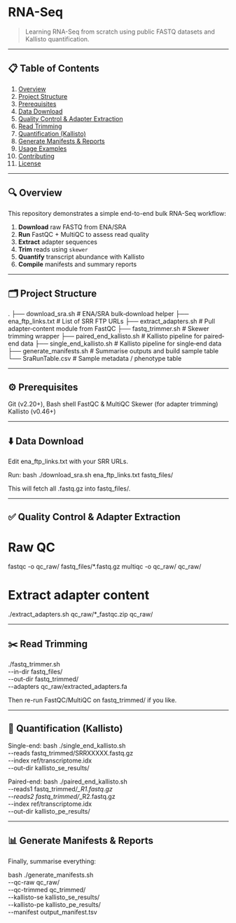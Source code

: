 # RNA-Seq

> Learning RNA-Seq from scratch using public FASTQ datasets and Kallisto quantification.

---

## 📋 Table of Contents

1. [Overview](#overview)  
2. [Project Structure](#project-structure)  
3. [Prerequisites](#prerequisites)  
4. [Data Download](#data-download)  
5. [Quality Control & Adapter Extraction](#quality-control--adapter-extraction)  
6. [Read Trimming](#read-trimming)  
7. [Quantification (Kallisto)](#quantification-kallisto)  
8. [Generate Manifests & Reports](#generate-manifests--reports)  
9. [Usage Examples](#usage-examples)  
10. [Contributing](#contributing)  
11. [License](#license)  

---

## 🔍 Overview

This repository demonstrates a simple end-to-end bulk RNA-Seq workflow:

1. **Download** raw FASTQ from ENA/SRA  
2. **Run** FastQC + MultiQC to assess read quality  
3. **Extract** adapter sequences  
4. **Trim** reads using `skewer`  
5. **Quantify** transcript abundance with Kallisto  
6. **Compile** manifests and summary reports  

---

## 🗂 Project Structure

.
├── download_sra.sh             # ENA/SRA bulk‐download helper
├── ena_ftp_links.txt           # List of SRR FTP URLs
├── extract_adapters.sh         # Pull adapter‐content module from FastQC
├── fastq_trimmer.sh            # Skewer trimming wrapper
├── paired_end_kallisto.sh      # Kallisto pipeline for paired‐end data
├── single_end_kallisto.sh      # Kallisto pipeline for single‐end data
├── generate_manifests.sh       # Summarise outputs and build sample table
└── SraRunTable.csv             # Sample metadata / phenotype table

---
## ⚙️ Prerequisites
Git (v2.20+), Bash shell
FastQC & MultiQC
Skewer (for adapter trimming)
Kallisto (v0.46+)


---
## ⬇️ Data Download
Edit ena_ftp_links.txt with your SRR URLs.

Run:
bash
./download_sra.sh ena_ftp_links.txt fastq_files/

This will fetch all .fastq.gz into fastq_files/.


---
## ✅ Quality Control & Adapter Extraction


# Raw QC
fastqc -o qc_raw/ fastq_files/*.fastq.gz
multiqc -o qc_raw/ qc_raw/

# Extract adapter content
./extract_adapters.sh qc_raw/*_fastqc.zip qc_raw/


---
## ✂️ Read Trimming

./fastq_trimmer.sh \
  --in-dir fastq_files/ \
  --out-dir fastq_trimmed/ \
  --adapters qc_raw/extracted_adapters.fa

Then re-run FastQC/MultiQC on fastq_trimmed/ if you like.


---
## 🎯 Quantification (Kallisto)

Single-end:
bash
./single_end_kallisto.sh \
  --reads fastq_trimmed/SRRXXXXX.fastq.gz \
  --index ref/transcriptome.idx \
  --out-dir kallisto_se_results/

Paired-end:
bash
./paired_end_kallisto.sh \
  --reads1 fastq_trimmed/*_R1.fastq.gz \
  --reads2 fastq_trimmed/*_R2.fastq.gz \
  --index ref/transcriptome.idx \
  --out-dir kallisto_pe_results/


---
## 📊 Generate Manifests & Reports
Finally, summarise everything:

bash
./generate_manifests.sh \
  --qc-raw qc_raw/ \
  --qc-trimmed qc_trimmed/ \
  --kallisto-se kallisto_se_results/ \
  --kallisto-pe kallisto_pe_results/ \
  --manifest output_manifest.tsv








